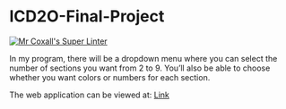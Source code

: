 # ICD2O-Final-Project
[![Mr Coxall's Super Linter](https://github.com/MTHS-ICD2O-1-2024/ICD2O-Final-Project-devin.boucher/workflows/Mr%20Coxall's%20Super%20Linter/badge.svg)](https://github.com/MTHS-ICD2O-1-2024/ICD2O-Final-Project-devin.boucher/actions)

In my program, there will be a dropdown menu where you can select the number of sections you want from 2 to 9. You’ll also be able to choose whether you want colors or numbers for each section.


The web application can be viewed at: [Link](https://mths-icd2o-1-2024.github.io/ICD2O-Final-Project-devin.boucher/) 

